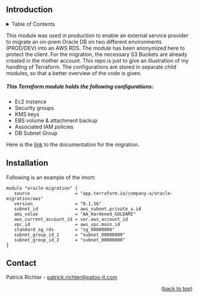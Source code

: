 <a name="readme-top"></a>

## Introduction

<!-- TABLE OF CONTENTS -->
<details>
  <summary>Table of Contents</summary>
  <ol>
   <li><a href="#intro">Introduction</a></li>
    <li><a href="#installation">Installation</a></li>
    <li><a href="#contact">Contact</a></li>
  </ol>
</details>

<p>This module was used in production to enable an external service provider to migrate an on-prem Oracle DB on two different environments (PROD/DEV) into an AWS RDS. The module has been anonymized here to protect the client. For the migration, the necessary S3 Buckets are already created in the mother account.
  This repo is just to give an illustration of my handling of Terraform.
  The configurations are stored in separate child modules, so that a better overview of the code is given.
</p>

<h5>This Terraform module holds the following configurations: </h5>
<ul>
  <li> Ec2 instance </li>
  <li> Security groups </li>
  <li> KMS keys </li>
  <li> EBS volume & attachment backup </li>
  <li> Associated IAM policies </li>
  <li> DB Subnet Group </li>
</ul>

  Here is the <a href="https://docs.aws.amazon.com/AmazonRDS/latest/UserGuide/custom-setup-orcl.html#custom-setup-orcl.iam">link</a> to the documentation for the migration.

  </p>
</div>

## Installation
Following is an example of the imort:
   ```
   module "oracle-migration" {
      source                 = "app.terraform.io/company-a/oracle-migration/aws"
      version                = "0.1.56"
      subnet_id              = aws_subnet.private_a.id
      ami_value              = "AA_Hardened_GOLDAMI"
      aws_current_account_id = var.aws_account_id
      vpc_id                 = aws_vpc.main.id
      standard_sg_rds        = "sg_00000000"
      subnet_group_id_1      = "subnet_00000000"
      subnet_group_id_2      = "subnet_00000000"
}
   ```


<!-- CONTACT -->
## Contact

Patrick Richter - patrick.richter@patos-it.com
<p align="right">(<a href="#readme-top">back to top</a>)</p>
